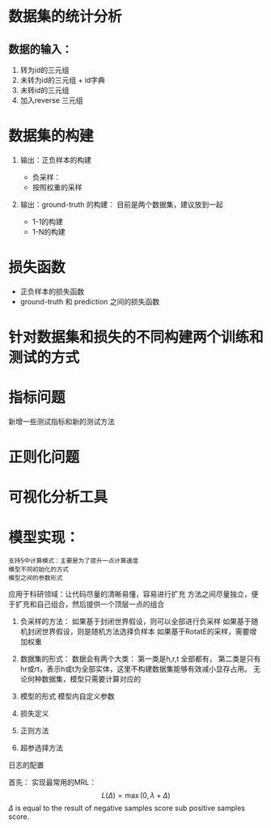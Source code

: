 # 数据集的统计分析


## 数据的输入：
1. 转为id的三元组
2. 未转为id的三元组 + id字典
3. 未转id的三元组
4. 加入reverse 三元组

# 数据集的构建
1. 输出：正负样本的构建
    * 负采样：
    * 按照权重的采样

2. 输出：ground-truth 的构建： 目前是两个数据集，建议放到一起
    * 1-1的构建
    * 1-N的构建

# 损失函数
* 正负样本的损失函数
* ground-truth 和 prediction 之间的损失函数

# 针对数据集和损失的不同构建两个训练和测试的方式 

# 指标问题
新增一些测试指标和新的测试方法


# 正则化问题

# 可视化分析工具



# 模型实现：
    支持5中计算模式：主要是为了提升一点计算速度
    模型不同初始化的方式
    模型之间的参数形式

应用于科研领域：让代码尽量的清晰易懂，容易进行扩充
方法之间尽量独立，便于扩充和自己组合，然后提供一个顶层一点的组合


1. 负采样的方法：
    如果基于封闭世界假设，则可以全部进行负采样
    如果基于随机封闭世界假设，则是随机方法选择负样本
    如果基于RotatE的采样，需要增加权重

2. 数据集的形式：
数据会有两个大类：
第一类是h,r,t 全部都有， 第二类是只有hr或rt，表示h或t为全部实体，这里不构建数据集能够有效减小显存占用。
无论何种数据集，模型只需要计算对应的


3. 模型的形式
    模型内自定义参数


4. 损失定义

5. 正则方法

6. 超参选择方法

日志的配置

首先：
实现最常用的MRL：
$$
L(\Delta) = \max(0, \lambda + \Delta)
$$
$\Delta$ is equal to the result of negative samples score sub positive samples score.

